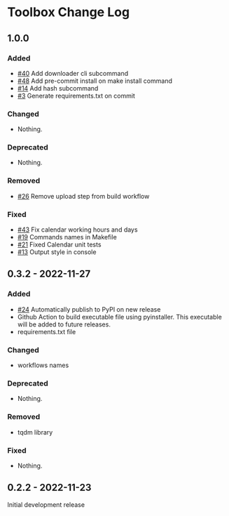 # Toolbox Change Log

## 1.0.0

### Added

- [#40](https://github.com/mihaichris/atelier-toolbox/pull/51) Add downloader cli subcommand
- [#48](https://github.com/mihaichris/atelier-toolbox/pull/50) Add pre-commit install on make install command
- [#14](https://github.com/mihaichris/atelier-toolbox/pull/49) Add hash subcommand
- [#3](https://github.com/mihaichris/atelier-toolbox/pull/46) Generate requirements.txt on commit

### Changed

- Nothing.

### Deprecated

- Nothing.

### Removed

- [#26](https://github.com/mihaichris/atelier-toolbox/pull/27) Remove upload step from build workflow

### Fixed

- [#43](https://github.com/mihaichris/atelier-toolbox/pull/44) Fix calendar working hours and days
- [#19](https://github.com/mihaichris/atelier-toolbox/pull/20) Commands names in Makefile
- [#21](https://github.com/mihaichris/atelier-toolbox/pull/22) Fixed Calendar unit tests
- [#13](https://github.com/mihaichris/atelier-toolbox/pull/18) Output style in console

## 0.3.2 - 2022-11-27

### Added

- [#24](https://github.com/mihaichris/atelier-toolbox/pull/39) Automatically publish to PyPI on new release
- Github Action to build executable file using pyinstaller. This executable will be added to future releases.
- requirements.txt file

### Changed

- workflows names

### Deprecated

- Nothing.

### Removed

- tqdm library

### Fixed

- Nothing.

## 0.2.2 - 2022-11-23

Initial development release
